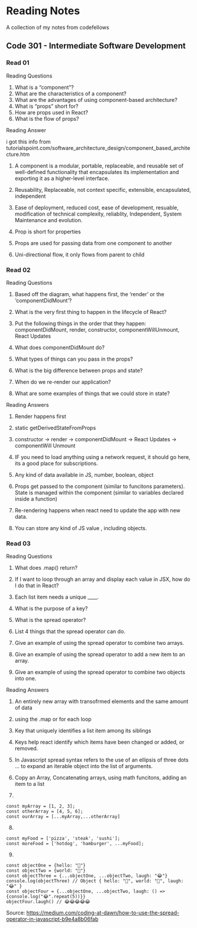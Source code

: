 # Reading Notes
A collection of my notes from codefellows

## Code 301 - Intermediate Software Development

### Read 01

Reading Questions

1. What is a “component”?
2. What are the characteristics of a component?
3. What are the advantages of using component-based architecture?
4. What is “props” short for?
5. How are props used in React?
6. What is the flow of props?

Reading Answer

i got this info from tutorialspoint.com/software_architecture_design/component_based_architecture.htm

1. A component is a modular, portable, replaceable, and reusable set of well-defined functionality that encapsulates its implementation and exporting it as a higher-level interface. 

2. Reusability, Replaceable, not context specific, extensible, encapsulated, independent

3. Ease of deployment, reduced cost, ease of development, resuable, modification of technical complexity, reliablity, Independent, System Maintenance and evolution.

4. Prop is short for properties

5. Props are used for passing data from one component to another

6. Uni-directional flow, it only flows from parent to child

### Read 02

Reading Questions 

1. Based off the diagram, what happens first, the ‘render’ or the ‘componentDidMount’?
2. What is the very first thing to happen in the lifecycle of React?
3. Put the following things in the order that they happen: componentDidMount, render, constructor, componentWillUnmount, React Updates
4. What does componentDidMount do?


5. What types of things can you pass in the props?
6. What is the big difference between props and state?
7. When do we re-render our application?
8. What are some examples of things that we could store in state?

Reading Answers

1. Render happens first

2. static getDerivedStateFromProps

3. constructor -> render -> componentDidMount -> React Updates -> componentWill Unmount

4. IF you need to load anything using a network request, it should go here, its a good place for subscriptions.

5. Any kind of data available in JS, number, boolean, object

6. Props get passed to the component (similar to funcitons parameters). State is managed within the component (similar to variables declared inside a function)

7. Re-rendering happens when react need to update the app with new data.

8. You can store any kind of JS value , including objects. 

### Read 03

Reading Questions

1. What does .map() return?
2. If I want to loop through an array and display each value in JSX, how do I do that in React?
3. Each list item needs a unique ____.
4. What is the purpose of a key?

5. What is the spread operator?
6. List 4 things that the spread operator can do.
7. Give an example of using the spread operator to combine two arrays.
8. Give an example of using the spread operator to add a new item to an array.
9. Give an example of using the spread operator to combine two objects into one.

Reading Answers

1. An entirely new array with transofrmed elements and the same amount of data

2. using the .map or for each loop

3. Key that uniquely identifies a list item among its siblings

4. Keys help react identify which items have been changed or added, or removed.

5. In Javascript spread syntax refers to the use of an ellipsis of three dots ... to expand an iterable object into the list of arguments.

6. Copy an Array, Concatenating arrays, using math funcitons, adding an item to a list

7. 
```
const myArray = [1, 2, 3];
const otherArray = [4, 5, 6];
const ourArray = [...myArray,...otherArray]
```

8. 
```
const myFood = ['pizza', 'steak', 'sushi'];
const moreFood = ['hotdog', 'hamburger', ...myFood];
```
9. 
```
const objectOne = {hello: "🤪"}
const objectTwo = {world: "🐻"}
const objectThree = {...objectOne, ...objectTwo, laugh: "😂"}
console.log(objectThree) // Object { hello: "🤪", world: "🐻", laugh: "😂" }
const objectFour = {...objectOne, ...objectTwo, laugh: () => {console.log("😂".repeat(5))}}
objectFour.laugh() // 😂😂😂😂😂
```
Source: https://medium.com/coding-at-dawn/how-to-use-the-spread-operator-in-javascript-b9e4a8b06fab